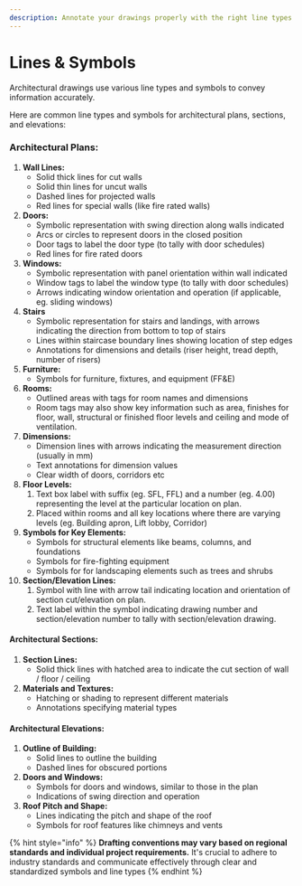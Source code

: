 ```yaml
---
description: Annotate your drawings properly with the right line types and symbols
---
```


# Lines & Symbols

Architectural drawings use various line types and symbols to convey information accurately.&#x20;

Here are common line types and symbols for architectural plans, sections, and elevations:

### Architectural Plans:

1. **Wall Lines:**
   * Solid thick lines for cut walls
   * Solid thin lines for uncut walls
   * Dashed lines for projected walls
   * Red lines for special walls (like fire rated walls)
2. **Doors:**
   * Symbolic representation with swing direction along walls indicated
   * Arcs or circles to represent doors in the closed position
   * Door tags to label the door type (to tally with door schedules)
   * Red lines for fire rated doors
3. **Windows:**
   * Symbolic representation with panel orientation within wall indicated
   * Window tags to label the window type (to tally with door schedules)
   * Arrows indicating window orientation and operation (if applicable, eg. sliding windows)&#x20;
4. **Stairs**&#x20;
   * Symbolic representation for stairs and landings, with arrows indicating the direction from bottom to top of stairs
   * Lines within staircase boundary lines showing location of step edges
   * Annotations for dimensions and details (riser height, tread depth, number of risers)
5. **Furniture:**
   * Symbols for furniture, fixtures, and equipment (FF\&E)
6. **Rooms:**
   * Outlined areas with tags for room names and dimensions
   * Room tags may also show key  information such as area, finishes for floor, wall, structural or finished floor levels and ceiling and mode of ventilation.
7. **Dimensions:**
   * Dimension lines with arrows indicating the measurement direction (usually in mm)
   * Text annotations for dimension values
   * Clear width of doors, corridors etc
8. **Floor Levels:**
   1. Text box label with suffix (eg. SFL, FFL) and a number (eg. 4.00) representing the level at the particular location on plan.
   2. Placed within rooms and all key locations where there are varying levels (eg. Building apron, Lift lobby, Corridor)
9. **Symbols for Key Elements:**
   * Symbols for structural elements like beams, columns, and foundations
   * Symbols for fire-fighting equipment
   * Symbols for for landscaping elements such as trees and shrubs
10. **Section/Elevation Lines:**
    1. Symbol with line with arrow tail indicating location and orientation of section cut/elevation on plan.
    2. Text label within the symbol indicating drawing number and section/elevation number to tally with section/elevation drawing.

#### Architectural Sections:

1. **Section Lines:**
   * Solid thick lines with hatched area to indicate the cut section of wall / floor / ceiling
2. **Materials and Textures:**
   * Hatching or shading to represent different materials
   * Annotations specifying material types

#### Architectural Elevations:

1. **Outline of Building:**
   * Solid lines to outline the building
   * Dashed lines for obscured portions
2. **Doors and Windows:**
   * Symbols for doors and windows, similar to those in the plan
   * Indications of swing direction and operation
3. **Roof Pitch and Shape:**
   * Lines indicating the pitch and shape of the roof
   * Symbols for roof features like chimneys and vents

{% hint style="info" %}
**Drafting conventions may vary based on regional standards and individual project requirements.** It's crucial to adhere to industry standards and communicate effectively through clear and standardized symbols and line types
{% endhint %}
